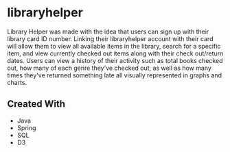 # libraryhelper

Library Helper was made with the idea that users can sign up with their library card ID number. Linking their libraryhelper account with their card will allow them to view all available items in the library, search for a specific item, and view currently checked out items along with their check out/return dates. Users can view a history of their activity such as total books checked out, how many of each genre they've checked out, as well as how many times they've returned something late all visually represented in graphs and charts.

## Created With

* Java
* Spring
* SQL
* D3
